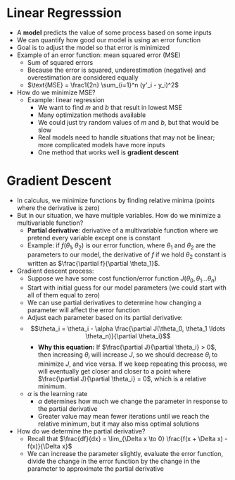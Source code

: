 # Linear Regresssion

* A **model** predicts the value of some process based on some inputs
* We can quantify how good our model is using an error function
* Goal is to adjust the model so that error is minimized
* Example of an error function: mean squared error (MSE) 
    * Sum of squared errors
    * Because the error is squared, underestimation (negative) and overestimation are considered equally 
    * $\text{MSE} = \frac1{2n} \sum_{i=1}^n (y'_i - y_i)^2$
* How do we minimize MSE?
    * Example: linear regression
        * We want to find $m$ and $b$ that result in lowest MSE
        * Many optimization methods available
        * We could just try random values of $m$ and $b$, but that would be slow
        * Real models need to handle situations that may not be linear; more complicated models have more inputs
        * One method that works well is **gradient descent**

# Gradient Descent

* In calculus, we minimize functions by finding relative minima (points where the derivative is zero)
* But in our situation, we have multiple variables. How do we minimize a multivariable function?
    * **Partial derivative**: derivative of a multivariable function where we pretend every variable except one is constant
    * Example: if $f(\theta_1, \theta_2)$ is our error function, where $\theta_1$ and $\theta_2$ are the parameters to our model, the derivative of $f$ if we hold $\theta_2$ constant is written as $\frac{\partial f}{\partial \theta_1}$.
* Gradient descent process:
    * Suppose we have some cost function/error function $J(\theta_0, \theta_1 \ldots \theta_n)$
    * Start with initial guess for our model parameters (we could start with all of them equal to zero) 
    * We can use partial derivatives to determine how changing a parameter will affect the error function
    * Adjust each parameter based on its partial derivative:
    * $$\theta_i = \theta_i - \alpha \frac{\partial J(\theta_0, \theta_1 \ldots \theta_n)}{\partial \theta_i}$$
        * **Why this equation:** If $\frac{\partial J}{\partial \theta_i} > 0$, then increasing $\theta_i$ will increase $J$, so we should decrease $\theta_i$ to minimize $J$, and vice versa. If we keep repeating this process, we will eventually get closer and closer to a point where $\frac{\partial J}{\partial \theta_i} = 0$, which is a relative minimum.
    * $\alpha$ is the learning rate
        * $\alpha$ determines how much we change the parameter in response to the partial derivative
        * Greater value may mean fewer iterations until we reach the relative minimum, but it may also miss optimal solutions
* How do we determine the partial derivative?
    * Recall that $\frac{df}{dx} = \lim_{\Delta x \to 0} \frac{f(x + \Delta x) - f(x)}{\Delta x}$
    * We can increase the parameter slightly, evaluate the error function, divide the change in the error function by the change in the parameter to approximate the partial derivative

